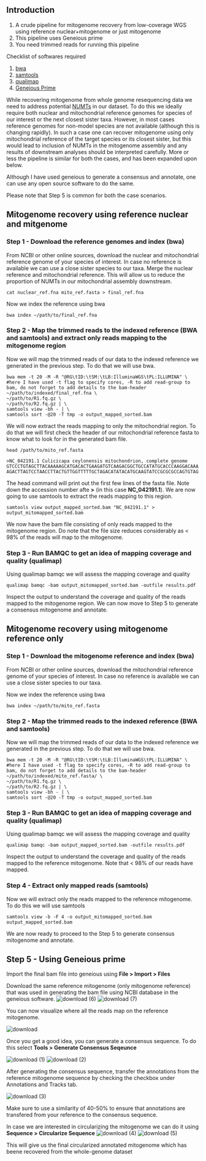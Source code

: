 ## Introduction
1. A crude pipeline for mitogenome recovery from low-coverage WGS using reference nuclear+mitogenome or just mitogenome
2. This pipeline uses Geneious prime
3. You need trimmed reads for running this pipeline

Checklist of softwares required
1. [bwa](https://github.com/lh3/bwa)
2. [samtools](https://github.com/samtools/samtools)
3. [qualimap](http://qualimap.conesalab.org/)
4. [Geneious Prime](https://www.geneious.com/)

While recovering mitogenome from whole genome resequencing data we need to address potential [NUMTs](https://en.wikipedia.org/wiki/Nuclear_mitochondrial_DNA_segment#:~:text=Nuclear%20mitochondrial%20DNA%20(NUMT)%20segments,nuclear%20genome%20of%20eukaryotic%20organisms) in our dataset. To do this we ideally require both nuclear and mitochondrial reference genomes for species of our interest or the next closest sister taxa. However, in most cases reference genomes for non-model species are not available (although this is changing rapidly). In such a case one can recover mitogenome using only mitochondrial reference of the target species or its closest sister, but this would lead to inclusion of NUMTs in the mitogenome assembly and any results of downstream analyses should be interpreted carefully. More or less the pipeline is similar for both the cases, and has been expanded upon below.

Although I have used geneious to generate a consensus and annotate, one can use any open source software to do the same.

Please note that Step 5 is common for both the case scenarios.

## Mitogenome recovery using reference nuclear and mitgenome

### Step 1 - Download the reference genomes and index (bwa) 
From NCBI or other online sources, download the nuclear and mitochondrial reference genome of your species of interest. In case no reference is available we can use a close sister species to our taxa.
Merge the nuclear reference and mitochondrial reference. This will allow us to reduce the proportion of NUMTs in our mitochondrial assembly downstream. 

```
cat nuclear_ref.fna mito_ref.fasta > final_ref.fna
```

Now we index the reference using bwa

```
bwa index ~/path/to/final_ref.fna
```


### Step 2 - Map the trimmed reads to the indexed reference (BWA and samtools) and extract only reads mapping to the mitogenome region

Now we will map the trimmed reads of our data to the indexed reference we generated in the previous step. To do that we will use bwa.

```
bwa mem -t 20 -M -R "@RG\tID:\tSM:\tLB:IlluminaWGS\tPL:ILLUMINA" \ #here I have used -t flag to specify cores, -R to add read-group to bam, do not forget to add details to the bam-header
~/path/to/indexed/final_ref.fna \
~/path/to/R1.fq.gz \
~/path/to/R2.fq.gz | \
samtools view -bh - | \
samtools sort -@20 -T tmp -o output_mapped_sorted.bam
```
We will now extract the reads mapping to only the mitochondrial region. To do that we will first check the header of our mitochondrial reference fasta to know what to look for in the generated bam file.

```
head /path/to/mito_ref.fasta
```
```
>NC_042191.1 Culicicapa ceylonensis mitochondrion, complete genome
GTCCCTGTAGCTTACAAAAAGCATGACACTGAAGATGTCAAGACGGCTGCCATATGCACCCAAGGACAAA
AGACTTAGTCCTAACCTTACTGTTGGTTTTTGCTAGACATATACATGCAAGTATCCGCGCGCCAGTGTAG
```
The head command will print out the first few lines of the fasta file. Note down the accession number afte **>** (in this case **NC_042191.1**). We are now going to use samtools to extract the reads mapping to this region.

```
samtools view output_mapped_sorted.bam "NC_042191.1" > output_mitomapped_sorted.bam
```
We now have the bam file consisting of only reads mapped to the mitogenome region. Do note that the file size reduces considerably as < 98% of the reads will map to the mitogenome.


### Step 3 - Run BAMQC to get an idea of mapping coverage and quality (qualimap)
Using qualimap bamqc we will assess the mapping coverage and quality
```
qualimap bamqc -bam output_mitomapped_sorted.bam -outfile results.pdf
```
Inspect the output to understand the coverage and quality of the reads mapped to the mitogenome region. We can now move to Step 5 to generate a consensus mitogenome and annotate.


## Mitogenome recovery using mitogenome reference only
### Step 1 - Download the mitogenome reference and index (bwa) 
From NCBI or other online sources, download the mitochondrial reference genome of your species of interest. In case no reference is available we can use a close sister species to our taxa.

Now we index the reference using bwa

```
bwa index ~/path/to/mito_ref.fasta
```

### Step 2 - Map the trimmed reads to the indexed reference (BWA and samtools)

Now we will map the trimmed reads of our data to the indexed reference we generated in the previous step. To do that we will use bwa.

```
bwa mem -t 20 -M -R "@RG\tID:\tSM:\tLB:IlluminaWGS\tPL:ILLUMINA" \ #here I have used -t flag to specify cores, -R to add read-group to bam, do not forget to add details to the bam-header
~/path/to/indexed/mito_ref.fasta/ \
~/path/to/R1.fq.gz \
~/path/to/R2.fq.gz | \
samtools view -bh - | \
samtools sort -@20 -T tmp -o output_mapped_sorted.bam
```

### Step 3 - Run BAMQC to get an idea of mapping coverage and quality (qualimap)
Using qualimap bamqc we will assess the mapping coverage and quality
```
qualimap bamqc -bam output_mapped_sorted.bam -outfile results.pdf
```
Inspect the output to understand the coverage and quality of the reads mapped to the reference mitogenome. Note that < 98% of our reads have mapped.

### Step 4 - Extract only mapped reads (samtools)
Now we will extract only the reads mapped to the reference mitogenome. To do this we will use samtools
```
samtools view -b -F 4 -o output_mitomapped_sorted.bam output_mapped_sorted.bam
```

We are now ready to proceed to the Step 5 to generate consensus mitogenome and annotate.

## Step 5 - Using Geneious prime
Import the final bam file into geneious using **File > Import > Files**

Download the same reference mitogenome (only mitogenome reference) that was used in generating the bam file using NCBI database in the geneious software.
![download (6)](https://github.com/user-attachments/assets/1b84ac18-7dfa-45a5-b4ed-f0ad85e9e4c2)
![download (7)](https://github.com/user-attachments/assets/1dc1ea70-b614-4c79-a4ae-d797b100ef9e)


You can now visualize where all the reads map on the reference mitogenome.

![download](https://github.com/user-attachments/assets/c54d43c2-d9e0-498d-9c9c-cf6191eeb01a)


Once you get a good idea, you can generate a consensus sequence. To do this select **Tools > Generate Consensus Seqeunce**

![download (1)](https://github.com/user-attachments/assets/d0af7eb9-1ba3-4a7c-a493-dbb41b5f12eb)
![download (2)](https://github.com/user-attachments/assets/57cc17b3-cc44-4f93-9b7d-a579ad9fed83)



After generating the consensus sequence, transfer the annotations from the reference mitogenome sequence by checking the checkbox under Annotations and Tracks tab.

![download (3)](https://github.com/user-attachments/assets/9b1f43f6-ec2e-4892-9de6-416655b32ded)

Make sure to use a similarity of 40-50% to ensure that annotations are transfered from your reference to the consensus sequence.

In case we are interested in circularizing the mitogenome we can do it using **Sequence > Circularize Sequence**
![download (4)](https://github.com/user-attachments/assets/288b0874-6912-4ca1-a480-dad0002623b8)
![download (5)](https://github.com/user-attachments/assets/19b67558-2d9c-4fad-ae98-7f5a8dc64b8d)

This will give us the final circularized annotated mitogenome which has beene recovered from the whole-genome dataset

